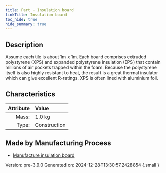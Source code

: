```yaml
---
title: Part - Insulation board
linkTitle: Insulation board
toc_hide: true
hide_summary: true
---
```


## Description
Assume each tile is about 1m x 1m. Each board comprises extruded polystyrene (XPS) &#10;&#9;&#9;and expanded polystyrene insulation (EPS) that contain millions of air pockets trapped &#10;&#9;&#9;within the foam. Because the polystyrene itself is also highly resistant to heat, &#10;&#9;&#9;the result is a great thermal insulator which can give excellent R-ratings. &#10;&#9;&#9;XPS is often lined with aluminium foil. 

## Characteristics

| Attribute      | Value |
|--------:|:------|
|Mass:|1.0 kg|
|Type:|Construction|

## Made by Manufacturing Process

- [Manufacture insulation board](/docs/definitions/process/manufacture-insulation-board)



Version: pre-3.9.0 Generated on: 2024-12-28T13:30:57.2428854
{.small }

